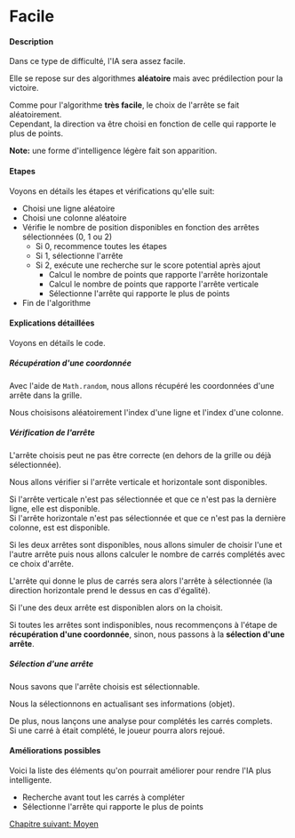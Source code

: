 # Facile

#### Description

Dans ce type de difficulté, l'IA sera assez facile.

Elle se repose sur des algorithmes **aléatoire** mais avec prédilection pour la victoire.

Comme pour l'algorithme **très facile**, le choix de l'arrête se fait aléatoirement.  
Cependant, la direction va être choisi en fonction de celle qui rapporte le plus de points.

**Note:** une forme d'intelligence légère fait son apparition.

#### Etapes

Voyons en détails les étapes et vérifications qu'elle suit:

- Choisi une ligne aléatoire
- Choisi une colonne aléatoire
- Vérifie le nombre de position disponibles en fonction des arrêtes sélectionnées (0, 1 ou 2)
   - Si 0, recommence toutes les étapes
   - Si 1, sélectionne l'arrête
   - Si 2, exécute une recherche sur le score potential après ajout
      - Calcul le nombre de points que rapporte l'arrête horizontale
      - Calcul le nombre de points que rapporte l'arrête verticale
      - Sélectionne l'arrête qui rapporte le plus de points
- Fin de l'algorithme

#### Explications détaillées

Voyons en détails le code.

##### Récupération d'une coordonnée

Avec l'aide de `Math.random`, nous allons récupéré les coordonnées d'une arrête dans la grille.

Nous choisisons aléatoirement l'index d'une ligne et l'index d'une colonne.  

##### Vérification de l'arrête

L'arrête choisis peut ne pas être correcte (en dehors de la grille ou déjà sélectionnée).

Nous allons vérifier si l'arrête verticale et horizontale sont disponibles.

Si l'arrête verticale n'est pas sélectionnée et que ce n'est pas la dernière ligne, elle est disponible.  
Si l'arrête horizontale n'est pas sélectionnée et que ce n'est pas la dernière colonne, est est disponible.

Si les deux arrêtes sont disponibles, nous allons simuler de choisir l'une et l'autre arrête puis nous allons calculer le nombre de carrés complétés avec ce choix d'arrête.

L'arrête qui donne le plus de carrés sera alors l'arrête à sélectionnée (la direction horizontale prend le dessus en cas d'égalité).

Si l'une des deux arrête est disponiblen alors on la choisit.

Si toutes les arrêtes sont indisponibles, nous recommençons à l'étape de **récupération d'une coordonnée**, sinon, nous passons à la **sélection d'une arrête**.

##### Sélection d'une arrête

Nous savons que l'arrête choisis est sélectionnable.

Nous la sélectionnons en actualisant ses informations (objet).

De plus, nous lançons une analyse pour complétés les carrés complets.  
Si une carré à était complété, le joueur pourra alors rejoué.

#### Améliorations possibles

Voici la liste des éléments qu'on pourrait améliorer pour rendre l'IA plus intelligente.

- Recherche avant tout les carrés à compléter
- Sélectionne l'arrête qui rapporte le plus de points

<a href="{{ site.baseUrl }}config/medium/" class="btn btn-green">Chapitre suivant: Moyen</a>
